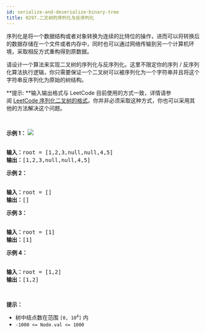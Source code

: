```yaml
---
id: serialize-and-deserialize-binary-tree
title: 0297.二叉树的序列化与反序列化
---
```

序列化是将一个数据结构或者对象转换为连续的比特位的操作，进而可以将转换后的数据存储在一个文件或者内存中，同时也可以通过网络传输到另一个计算机环境，采取相反方式重构得到原数据。

请设计一个算法来实现二叉树的序列化与反序列化。这里不限定你的序列 / 反序列化算法执行逻辑，你只需要保证一个二叉树可以被序列化为一个字符串并且将这个字符串反序列化为原始的树结构。

**提示: **输入输出格式与 LeetCode 目前使用的方式一致，详情请参阅 [LeetCode 序列化二叉树的格式](/faq/#binary-tree)。你并非必须采取这种方式，你也可以采用其他的方法解决这个问题。

 

**示例 1：**
![](https://assets.leetcode.com/uploads/2020/09/15/serdeser.jpg)

<pre><br/><strong>输入：</strong>root = [1,2,3,null,null,4,5]<br/><strong>输出：</strong>[1,2,3,null,null,4,5]<br/></pre>

**示例 2：**


<pre><br/><strong>输入：</strong>root = []<br/><strong>输出：</strong>[]<br/></pre>

**示例 3：**


<pre><br/><strong>输入：</strong>root = [1]<br/><strong>输出：</strong>[1]<br/></pre>

**示例 4：**


<pre><br/><strong>输入：</strong>root = [1,2]<br/><strong>输出：</strong>[1,2]<br/></pre>

 

**提示：**


- 树中结点数在范围 <code>[0, 10<sup>4</sup>]</code> 内
- <code>-1000 &lt;= Node.val &lt;= 1000</code>
